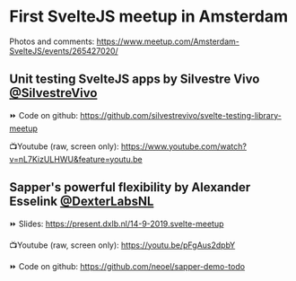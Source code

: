 # First SvelteJS meetup in Amsterdam

Photos and comments: https://www.meetup.com/Amsterdam-SvelteJS/events/265427020/

## Unit testing SvelteJS apps by Silvestre Vivo [@SilvestreVivo](https://twitter.com/SilvestreVivo)

⏩ Code on github: https://github.com/silvestrevivo/svelte-testing-library-meetup

📺Youtube (raw, screen only): https://www.youtube.com/watch?v=nL7KizULHWU&feature=youtu.be

## Sapper's powerful flexibility by Alexander Esselink [@DexterLabsNL](https://twitter.com/DexterLabsNL)

⏩ Slides: https://present.dxlb.nl/14-9-2019.svelte-meetup

📺Youtube (raw, screen only): https://youtu.be/pFgAus2dpbY

⏩ Code on github: https://github.com/neoel/sapper-demo-todo
